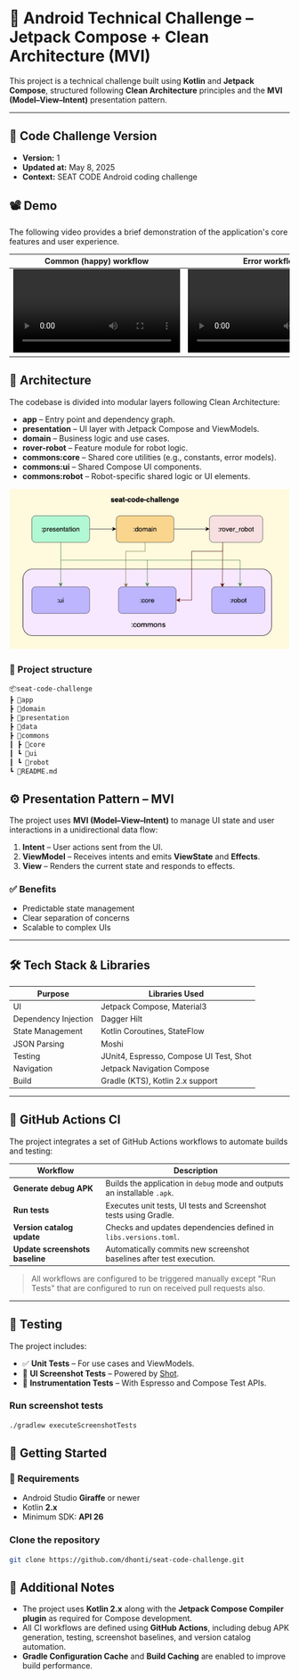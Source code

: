 # 📱 Android Technical Challenge – Jetpack Compose + Clean Architecture (MVI)

This project is a technical challenge built using **Kotlin** and **Jetpack Compose**, structured following **Clean Architecture** principles and the **MVI (Model–View–Intent)** presentation pattern.

---

## 📝 Code Challenge Version

- **Version:** 1
- **Updated at:** May 8, 2025
- **Context:** SEAT CODE Android coding challenge

## 📽️ Demo

The following video provides a brief demonstration of the application's core features and user experience.

| Common (happy) workflow | Error workflow |
| ------------------------ | ---------------- |
| <video src="https://github.com/user-attachments/assets/ecb740d2-c79b-405a-997b-19e5d03c5a71" alt="Common workflow" width="300"></video> | <video src="https://github.com/user-attachments/assets/ecb740d2-c79b-405a-997b-19e5d03c5a71" alt="Common workflow" width="300"></video> |



## 🧠 Architecture

The codebase is divided into modular layers following Clean Architecture:

- **app** – Entry point and dependency graph.
- **presentation** – UI layer with Jetpack Compose and ViewModels.
- **domain** – Business logic and use cases.
- **rover-robot** – Feature module for robot logic.
- **commons:core** – Shared core utilities (e.g., constants, error models).
- **commons:ui** – Shared Compose UI components.
- **commons:robot** – Robot-specific shared logic or UI elements.

![Module Dependencies](assets/project-architecture.jpg)

### 📁 Project structure

```text
📦seat-code-challenge
┣ 📂app
┣ 📂domain
┣ 📂presentation
┣ 📂data
┣ 📂commons
┃ ┣ 📂core
┃ ┗ 📂ui
┃ ┗ 📂robot
┗ 📜README.md
```

## ⚙️ Presentation Pattern – MVI

The project uses **MVI (Model–View–Intent)** to manage UI state and user interactions in a unidirectional data flow:

1. **Intent** – User actions sent from the UI.
2. **ViewModel** – Receives intents and emits **ViewState** and **Effects**.
3. **View** – Renders the current state and responds to effects.

### ✅ Benefits

- Predictable state management
- Clear separation of concerns
- Scalable to complex UIs

---

## 🛠️ Tech Stack & Libraries

| Purpose              | Libraries Used                                      |
|----------------------|-----------------------------------------------------|
| UI                   | Jetpack Compose, Material3                          |
| Dependency Injection | Dagger Hilt                                         |
| State Management     | Kotlin Coroutines, StateFlow                        |
| JSON Parsing         | Moshi                                               |
| Testing              | JUnit4, Espresso, Compose UI Test, Shot             |
| Navigation           | Jetpack Navigation Compose                          |
| Build                | Gradle (KTS), Kotlin 2.x support                    |

---

## 🔄 GitHub Actions CI

The project integrates a set of GitHub Actions workflows to automate builds and testing:

| Workflow                     | Description                                                               |
|------------------------------|---------------------------------------------------------------------------|
| **Generate debug APK**       | Builds the application in `debug` mode and outputs an installable `.apk`. |
| **Run tests**                | Executes unit tests, UI tests and Screenshot tests using Gradle.          |
| **Version catalog update**   | Checks and updates dependencies defined in `libs.versions.toml`.          |
| **Update screenshots baseline** | Automatically commits new screenshot baselines after test execution.      |

> All workflows are configured to be triggered manually except "Run Tests" that are configured to run on received pull requests also.

---

## 🧪 Testing

The project includes:

- ✅ **Unit Tests** – For use cases and ViewModels.
- 📸 **UI Screenshot Tests** – Powered by [Shot](https://github.com/pedrovgs/Shot).
- 🧪 **Instrumentation Tests** – With Espresso and Compose Test APIs.

### Run screenshot tests

```bash
./gradlew executeScreenshotTests
```

## 🚀 Getting Started

### 🧾 Requirements

- Android Studio **Giraffe** or newer
- Kotlin **2.x**
- Minimum SDK: **API 26**

### Clone the repository

```bash
git clone https://github.com/dhonti/seat-code-challenge.git
```

## 📄 Additional Notes

- The project uses **Kotlin 2.x** along with the **Jetpack Compose Compiler plugin** as required for Compose development.
- All CI workflows are defined using **GitHub Actions**, including debug APK generation, testing, screenshot baselines, and version catalog automation.
- **Gradle Configuration Cache** and **Build Caching** are enabled to improve build performance.

